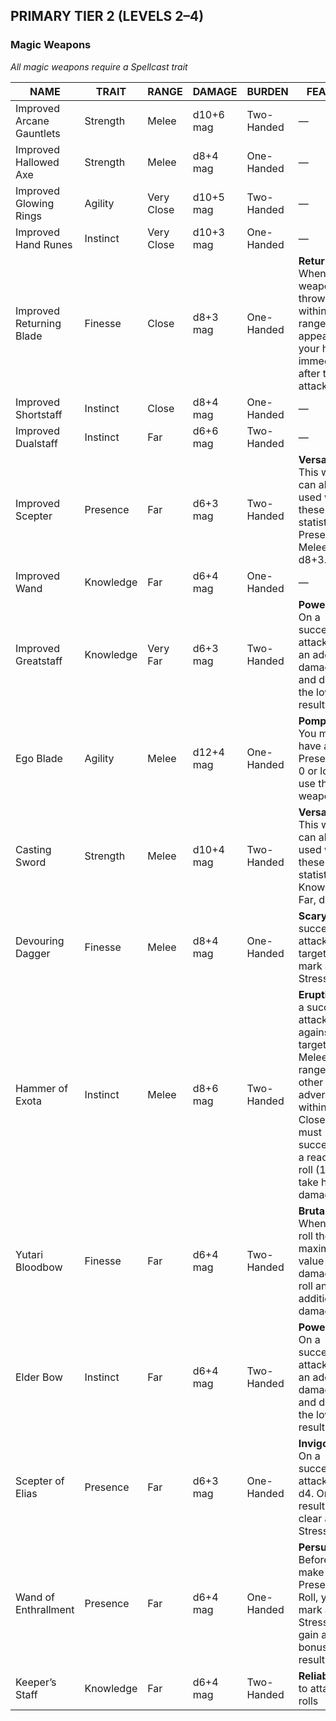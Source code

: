 ## PRIMARY TIER 2 (LEVELS 2–4)  
### Magic Weapons  
*All magic weapons require a Spellcast trait*  

| NAME                      | TRAIT     | RANGE      | DAMAGE    | BURDEN     | FEATURE                                                                                                                                                                           |
| ------------------------- | --------- | ---------- | --------- | ---------- | --------------------------------------------------------------------------------------------------------------------------------------------------------------------------------- |
| Improved Arcane Gauntlets | Strength  | Melee      | d10+6 mag | Two-Handed | —                                                                                                                                                                                 |
| Improved Hallowed Axe     | Strength  | Melee      | d8+4 mag  | One-Handed | —                                                                                                                                                                                 |
| Improved Glowing Rings    | Agility   | Very Close | d10+5 mag | Two-Handed | —                                                                                                                                                                                 |
| Improved Hand Runes       | Instinct  | Very Close | d10+3 mag | One-Handed | —                                                                                                                                                                                 |
| Improved Returning Blade  | Finesse   | Close      | d8+3 mag  | One-Handed | **Returning:** When this weapon is thrown within its range, it appears in your hand immediately after the attack.                                                                 |
| Improved Shortstaff       | Instinct  | Close      | d8+4 mag  | One-Handed | —                                                                                                                                                                                 |
| Improved Dualstaff        | Instinct  | Far        | d6+6 mag  | Two-Handed | —                                                                                                                                                                                 |
| Improved Scepter          | Presence  | Far        | d6+3 mag  | Two-Handed | **Versatile:** This weapon can also be used with these statistics—Presence, Melee, d8+3.                                                                                          |
| Improved Wand             | Knowledge | Far        | d6+4 mag  | One-Handed | —                                                                                                                                                                                 |
| Improved Greatstaff       | Knowledge | Very Far   | d6+3 mag  | Two-Handed | **Powerful:** On a successful attack, roll an additional damage die and discard the lowest result.                                                                                |
| Ego Blade                 | Agility   | Melee      | d12+4 mag | One-Handed | **Pompous:** You must have a Presence of 0 or lower to use this weapon.                                                                                                           |
| Casting Sword             | Strength  | Melee      | d10+4 mag | Two-Handed | **Versatile:** This weapon can also be used with these statistics—Knowledge, Far, d6+3.                                                                                           |
| Devouring Dagger          | Finesse   | Melee      | d8+4 mag  | One-Handed | **Scary:** On a successful attack, the target must mark a Stress.                                                                                                                 |
| Hammer of Exota           | Instinct  | Melee      | d8+6 mag  | Two-Handed | **Eruption:** On a successful attack against a target within Melee range, all other adversaries within Very Close range must succeed on a reaction roll (14) or take half damage. |
| Yutari Bloodbow           | Finesse   | Far        | d6+4 mag  | Two-Handed | **Brutal:** When you roll the maximum value on a damage die, roll an additional damage die.                                                                                       |
| Elder Bow                 | Instinct  | Far        | d6+4 mag  | Two-Handed | **Powerful:** On a successful attack, roll an additional damage die and discard the lowest result.                                                                                |
| Scepter of Elias          | Presence  | Far        | d6+3 mag  | One-Handed | **Invigorating:** On a successful attack, roll a d4. On a result of 4, clear a Stress.                                                                                            |
| Wand of Enthrallment      | Presence  | Far        | d6+4 mag  | One-Handed | **Persuasive:** Before you make a Presence Roll, you can mark a Stress to gain a +2 bonus to the result.                                                                          |
| Keeper’s Staff            | Knowledge | Far        | d6+4 mag  | Two-Handed | **Reliable:** +1 to attack rolls                                                                                                                                                  |